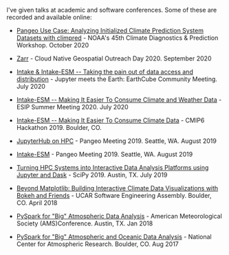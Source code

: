 I've given talks at academic and software conferences. Some of these are recorded and available online:

- [Pangeo Use Case: Analyzing Initialized Climate Prediction System Datasets with climpred](./climpred-cdpw-2020.html) - NOAA's 45th Climate Diagnostics & Prediction Workshop. October 2020

- [Zarr](./zarr-cloud-native-geospatial-2020.html) - Cloud Native Geospatial Outreach Day 2020. September 2020
- [Intake & Intake-ESM -- Taking the pain out of data access and distribution](./intake-jupyter-meets-earth-2020.html) - Jupyter meets the Earth: EarthCube Community Meeting. July 2020
- [Intake-ESM -- Making It Easier To Consume Climate and Weather Data](./intake-esm-esip-2020.html) - ESIP Summer Meeting 2020. July 2020
- [Intake-ESM -- Making It Easier To Consume Climate Data](./intake-esm-cmip6-2019.html) - CMIP6 Hackathon 2019. Boulder, CO.
- [JupyterHub on HPC](./jupyterhub-on-hpc-pangeo-2019.html) - Pangeo Meeting 2019. Seattle, WA. August 2019
- [Intake-ESM](./intake-esm-pangeo-2019.html) - Pangeo Meeting 2019. Seattle, WA. August 2019
- [Turning HPC Systems into Interactive Data Analysis Platforms using Jupyter and Dask](./dask-jupyter-scipy-2019.html) - SciPy 2019. Austin, TX. July 2019
- [Beyond Matplotlib: Building Interactive Climate Data Visualizations with Bokeh and Friends](https://sea.ucar.edu/event/beyond-matplotlib-building-interactive-climate-data-visualizations-bokeh-and-friends) - UCAR Software Engineering Assembly. Boulder, CO. April 2018

- [PySpark for "Big" Atmospheric Data Analysis](https://ams.confex.com/ams/98Annual/videogateway.cgi/id/45172?recordingid=45172&uniqueid=Paper334546&entry_password=105576) - American Meteorological Society (AMS)Conference. Austin, TX. Jan 2018

- [PySpark for "Big" Atmospheric and Oceanic Data Analysis](https://youtu.be/lqhYgRnIKTI) - National Center for Atmospheric
Research. Boulder, CO. Aug 2017
